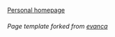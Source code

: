[Personal homepage](https://gurpreet-bioinfo.github.io)

###### Page template forked from [evanca](https://github.com/evanca/quick-portfolio)